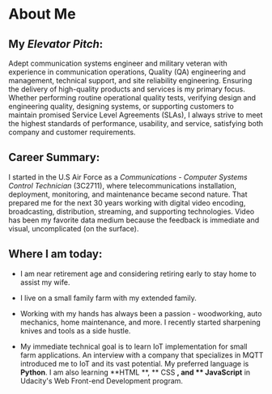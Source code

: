 # About Me

## My _Elevator Pitch_: 

Adept communication systems engineer and military veteran with experience in communication operations, Quality (QA) engineering and management, technical support, and site reliability engineering.  Ensuring the delivery of high-quality products and services is my primary focus.  Whether performing routine operational quality tests, verifying design and engineering quality, designing systems, or supporting customers to maintain promised Service Level Agreements (SLAs), I always strive to meet the highest standards of performance, usability, and service, satisfying both company and customer requirements.

## Career Summary:
I started in the U.S Air Force as a _Communications - Computer Systems Control Technician_ (3C2711), where telecommunications installation, deployment, monitoring, and maintenance became second nature.   That prepared me for the next 30 years working with digital video encoding, broadcasting, distribution, streaming, and supporting technologies.  Video has been my favorite data medium because the feedback is immediate and visual, uncomplicated (on the surface).

## Where I am today:

* I am near retirement age and considering retiring early to stay home to assist my wife.

* I live on a small family farm with my extended family.

* Working with my hands has always been a passion - woodworking, auto mechanics, home maintenance, and more.  I recently started sharpening knives and tools as a side hustle.

* My immediate technical goal is to learn IoT implementation for small farm applications.  An interview with a company that specializes in MQTT introduced me to IoT and its vast potential.  My preferred language is **Python**. I am also learning **HTML **, ** CSS **, and ** JavaScript** in Udacity's Web Front-end Development program. 




   


